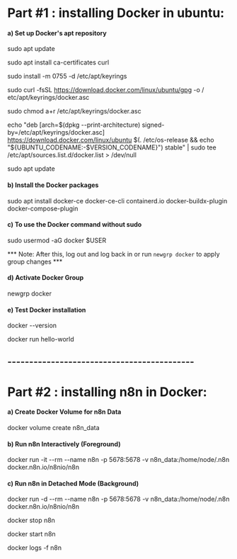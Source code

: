 # Part #1 : installing Docker in ubuntu:



#### a) Set up Docker's apt repository



 sudo apt update

 sudo apt install ca-certificates curl

 sudo install -m 0755 -d /etc/apt/keyrings

 sudo curl -fsSL https://download.docker.com/linux/ubuntu/gpg -o / etc/apt/keyrings/docker.asc

 sudo chmod a+r /etc/apt/keyrings/docker.asc

 echo "deb [arch=$(dpkg --print-architecture) signed-by=/etc/apt/keyrings/docker.asc] https://download.docker.com/linux/ubuntu $(. /etc/os-release && echo "${UBUNTU_CODENAME:-$VERSION_CODENAME}") stable" | sudo tee /etc/apt/sources.list.d/docker.list > /dev/null

 sudo apt update



#### b) Install the Docker packages



 sudo apt install docker-ce docker-ce-cli containerd.io docker-buildx-plugin docker-compose-plugin



#### c) To use the Docker command without sudo



 sudo usermod -aG docker $USER

 \*\*\* Note: After this, log out and log back in or run `newgrp docker` to apply group changes \*\*\*



#### d) Activate Docker Group



 newgrp docker



#### e) Test Docker installation



 docker --version

 docker run hello-world



## -------------------------------------------



# Part #2 : installing n8n in Docker:



#### a) Create Docker Volume for n8n Data



 docker volume create n8n\_data



#### b) Run n8n Interactively (Foreground)



 docker run -it --rm --name n8n -p 5678:5678 -v n8n\_data:/home/node/.n8n docker.n8n.io/n8nio/n8n



#### c) Run n8n in Detached Mode (Background)



 docker run -d --rm --name n8n -p 5678:5678 -v n8n\_data:/home/node/.n8n docker.n8n.io/n8nio/n8n

 docker stop n8n

 docker start n8n

 docker logs -f n8n

